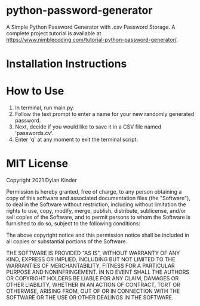 # python-password-generator
A Simple Python Password Generator with .csv Password Storage. A complete project tutorial is available at https://www.nimblecoding.com/tutorial-python-password-generator/.

# Installation Instructions

# How to Use
1. In terminal, run main.py. 
2. Follow the text prompt to enter a name for your new randomly generated password. 
3. Next, decide if you would like to save it in a CSV file named 'passwords.cv'.
4. Enter 'q' at any moment to exit the terminal script.

# MIT License

Copyright 2021 Dylan Kinder

Permission is hereby granted, free of charge, to any person obtaining a copy of this software and associated documentation files (the "Software"), to deal in the Software without restriction, including without limitation the rights to use, copy, modify, merge, publish, distribute, sublicense, and/or sell copies of the Software, and to permit persons to whom the Software is furnished to do so, subject to the following conditions:

The above copyright notice and this permission notice shall be included in all copies or substantial portions of the Software.

THE SOFTWARE IS PROVIDED "AS IS", WITHOUT WARRANTY OF ANY KIND, EXPRESS OR IMPLIED, INCLUDING BUT NOT LIMITED TO THE WARRANTIES OF MERCHANTABILITY, FITNESS FOR A PARTICULAR PURPOSE AND NONINFRINGEMENT. IN NO EVENT SHALL THE AUTHORS OR COPYRIGHT HOLDERS BE LIABLE FOR ANY CLAIM, DAMAGES OR OTHER LIABILITY, WHETHER IN AN ACTION OF CONTRACT, TORT OR OTHERWISE, ARISING FROM, OUT OF OR IN CONNECTION WITH THE SOFTWARE OR THE USE OR OTHER DEALINGS IN THE SOFTWARE.
